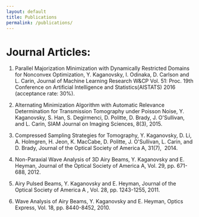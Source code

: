 ```yaml
---
layout: default
title: Publications
permalink: /publications/
---
```


# Journal Articles:

1. Parallel Majorization Minimization with Dynamically Restricted Domains for Nonconvex Optimization, Y. Kaganovsky, I. Odinaka, D. Carlson and L. Carin, Journal of Machine Learning Research W&CP Vol. 51: Proc. 19th Conference on Artificial Intelligence and Statistics(AISTATS) 2016 (acceptance rate: 30%).

2. Alternating Minimization Algorithm with Automatic Relevance Determination for Transmission Tomography under Poisson  Noise, Y. Kaganovsky, S. Han, S. Degirmenci, D. Politte, D. Brady, J. O'Sullivan, and L. Carin, SIAM Journal on Imaging Sciences, 8(3), 2015.   

3. Compressed Sampling Strategies for Tomography, Y. Kaganovsky, D. Li, A. Holmgren, H. Jeon, K. MacCabe, D. Politte, J. O'Sullivan, L. Carin, and D. Brady, Journal of the Optical Society of America A, 31(7),  2014.

4. Non-Paraxial Wave Analysis of 3D Airy Beams, Y. Kaganovsky and E. Heyman, Journal of the Optical Society of America A, Vol. 29, pp. 671-688, 2012.

5. Airy Pulsed Beams, Y. Kaganovsky and E. Heyman, Journal of the Optical Society of America A , Vol. 28, pp. 1243-1255, 2011.

6. Wave Analysis of Airy Beams, Y. Kaganovsky and E. Heyman, Optics Express, Vol. 18, pp. 8440-8452, 2010.

